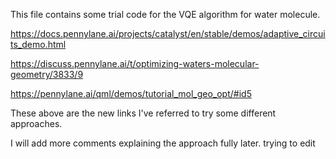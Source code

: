 This file contains some trial code for the VQE algorithm for water molecule.

https://docs.pennylane.ai/projects/catalyst/en/stable/demos/adaptive_circuits_demo.html

https://discuss.pennylane.ai/t/optimizing-waters-molecular-geometry/3833/9

https://pennylane.ai/qml/demos/tutorial_mol_geo_opt/#id5

These above are the new links I've referred to try some different approaches.

I will add more comments explaining the approach fully later.
trying to edit
